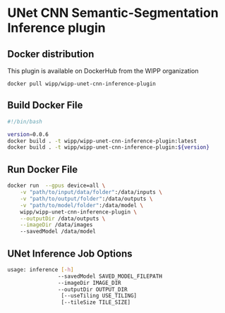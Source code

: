 # UNet CNN Semantic-Segmentation Inference plugin

## Docker distribution

This plugin is available on DockerHub from the WIPP organization

```
docker pull wipp/wipp-unet-cnn-inference-plugin
```

## Build Docker File
```bash
#!/bin/bash

version=0.0.6
docker build . -t wipp/wipp-unet-cnn-inference-plugin:latest
docker build . -t wipp/wipp-unet-cnn-inference-plugin:${version}
```

## Run Docker File

```bash
docker run  --gpus device=all \
    -v "path/to/input/data/folder":/data/inputs \
    -v "path/to/output/folder":/data/outputs \
    -v "path/to/model/folder":/data/model \
    wipp/wipp-unet-cnn-inference-plugin \
    --outputDir /data/outputs \
    --imageDir /data/images
    --savedModel /data/model 
```

## UNet Inference Job Options
```bash
usage: inference [-h] 
                --savedModel SAVED_MODEL_FILEPATH 
                --imageDir IMAGE_DIR
                --outputDir OUTPUT_DIR
                 [--useTiling USE_TILING] 
                 [--tileSize TILE_SIZE] 


```
